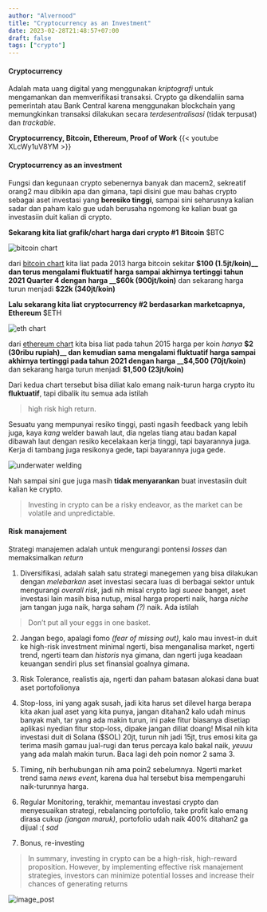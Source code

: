```yaml
---
author: "Alvernood"
title: "Cryptocurrency as an Investment"
date: 2023-02-28T21:48:57+07:00
draft: false 
tags: ["crypto"]
---
```


#### Cryptocurrency
Adalah mata uang digital yang menggunakan _kriptografi_ untuk mengamankan dan memverifikasi transaksi. Crypto ga dikendaliin sama pemerintah atau Bank Central karena menggunakan blockchain yang memungkinkan transaksi dilakukan secara _terdesentralisasi_ (tidak terpusat) dan _trackable_.

__Cryptocurrency, Bitcoin, Ethereum, Proof of Work__
{{< youtube XLcWy1uV8YM >}}

#### Cryptocurrency as an investment
Fungsi dan kegunaan crypto sebenernya banyak dan macem2, sekreatif orang2 mau dibikin apa dan gimana, tapi disini gue mau bahas crypto sebagai aset investasi yang __beresiko tinggi__, sampai sini seharusnya kalian sadar dan paham kalo gue udah berusaha ngomong ke kalian buat ga investasiin duit kalian di crypto.

__Sekarang kita liat grafik/chart harga dari crypto #1__ __Bitcoin__ $BTC

![bitcoin chart](/img/btc_chart.jpeg)

dari [bitcoin chart](https://www.coingecko.com/en/coins/bitcoin) kita liat pada 2013 harga bitcoin sekitar __$100 (1.5jt/koin)__ dan terus mengalami fluktuatif harga sampai akhirnya tertinggi tahun 2021 Quarter 4 dengan harga __$60k (900jt/koin)__ dan sekarang harga turun menjadi __$22k (340jt/koin)__

__Lalu sekarang kita liat cryptocurrency #2 berdasarkan marketcapnya, Ethereum__ $ETH

![eth chart](/img/eth_chart.jpeg)

dari [ethereum chart](https://www.coingecko.com/en/coins/ethereum) kita bisa liat pada tahun 2015 harga per koin _hanya_ __$2 (30ribu rupiah)__ dan kemudian sama mengalami fluktuatif harga sampai akhirnya tertinggi pada tahun 2021 dengan harga __$4,500 (70jt/koin)__ dan sekarang harga turun menjadi __$1,500 (23jt/koin)__

Dari kedua chart tersebut bisa diliat kalo emang naik-turun harga crypto itu __fluktuatif__, tapi dibalik itu semua ada istilah
> high risk high return.

Sesuatu yang mempunyai resiko tinggi, pasti ngasih feedback yang lebih juga, kaya _kang_ welder bawah laut, dia ngelas tiang atau badan kapal dibawah laut dengan resiko kecelakaan kerja tinggi, tapi bayarannya juga. Kerja di tambang juga resikonya gede, tapi bayarannya juga gede.

![underwater welding](https://cdn.canadianmetalworking.com/a/diving-into-underwater-welding-and-burning-1563372562.jpg)

Nah sampai sini gue juga masih __tidak menyarankan__ buat investasiin duit kalian ke crypto.
> Investing in crypto can be a risky endeavor, as the market can be volatile and unpredictable.

#### Risk manajement

Strategi manajemen adalah untuk mengurangi pontensi _losses_ dan memaksimalkan _return_

1. Diversifikasi, adalah salah satu strategi manegemen yang bisa dilakukan dengan _melebarkan_ aset investasi secara luas di berbagai sektor untuk mengurangi _overall risk_, jadi nih misal crypto lagi _sueee_ banget, aset investasi lain masih bisa nutup, misal harga properti naik, harga _niche_ jam tangan juga naik, harga saham _(?)_ naik. Ada istilah
> Don’t put all your eggs in one basket.

2. Jangan bego, apalagi fomo _(fear of missing out)_, kalo mau invest-in duit ke high-risk investment minimal ngerti, bisa menganalisa market, ngerti trend, ngerti team dan _historis_ nya gimana, dan ngerti juga keadaan keuangan sendiri plus set finansial goalnya gimana.

3. Risk Tolerance, realistis aja, ngerti dan paham batasan alokasi dana buat aset portofolionya
4. Stop-loss, ini yang agak susah, jadi kita harus set dilevel harga berapa kita akan jual aset yang kita punya, jangan ditahan2 kalo udah minus banyak mah, tar yang ada makin turun, ini pake fitur biasanya disetiap aplikasi nyedian fitur stop-loss, dipake jangan diliat doang! Misal nih kita investasi duit di Solana ($SOL) 20jt, turun nih jadi 15jt, trus emosi kita ga terima masih gamau jual-rugi dan terus percaya kalo bakal naik, _yeuuu_ yang ada malah makin turun. Baca lagi deh poin nomor 2 sama 3.
5. Timing, nih berhubungan nih ama poin2 sebelumnya. Ngerti market trend sama _news event_, karena dua hal tersebut bisa mempengaruhi naik-turunnya harga.
6. Regular Monitoring, terakhir, memantau investasi crypto dan menyesuaikan strategi, rebalancing portofolio, take profit kalo emang dirasa cukup _(jangan maruk)_, portofolio udah naik 400% ditahan2 ga dijual :( _sad_
7. Bonus, re-investing
> In summary, investing in crypto can be a high-risk, high-reward proposition. However, by implementing effective risk manajement strategies, investors can minimize potential losses and increase their chances of generating returns

![image_post](/img/16782.jpeg)



